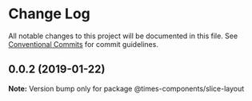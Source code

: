 # Change Log

All notable changes to this project will be documented in this file.
See [Conventional Commits](https://conventionalcommits.org) for commit guidelines.

## 0.0.2 (2019-01-22)

**Note:** Version bump only for package @times-components/slice-layout
